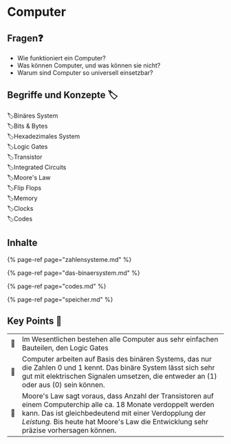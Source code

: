 # Computer

## Fragen❓ 

* Wie funktioniert ein Computer?
* Was können Computer, und was können sie nicht?
* Warum sind Computer so universell einsetzbar?

## Begriffe und Konzepte 🏷 

🏷Binäres System  
🏷Bits & Bytes  
🏷Hexadezimales System  
🏷Logic Gates  
🏷Transistor  
🏷Integrated Circuits  
🏷Moore's Law  
🏷Flip Flops   
🏷Memory  
🏷Clocks  
🏷Codes

## Inhalte

{% page-ref page="zahlensysteme.md" %}

{% page-ref page="das-binaersystem.md" %}

{% page-ref page="codes.md" %}

{% page-ref page="speicher.md" %}

## Key Points 🔑 

|  |  |
| :--- | :--- |
| 🔑 | Im Wesentlichen bestehen alle Computer aus sehr einfachen Bauteilen, den Logic Gates |
| 🔑 | Computer arbeiten auf Basis des binären Systems, das nur die Zahlen 0 und 1 kennt. Das binäre System lässt sich sehr gut mit elektrischen Signalen umsetzen, die entweder an \(1\) oder aus \(0\) sein können. |
| 🔑 | Moore's Law sagt voraus, dass Anzahl der Transistoren auf einem Computerchip alle ca. 18 Monate verdoppelt werden kann. Das ist gleichbedeutend mit einer Verdopplung der _Leistung._ Bis heute hat Moore's Law die Entwicklung sehr präzise vorhersagen können. |



